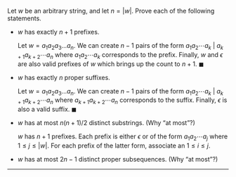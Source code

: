 Let $w$ be an arbitrary string, and let $n = |w|$. Prove each of the following statements.

- $w$ has exactly $n + 1$ prefixes.

  Let $w = a_1a_2a_3 \dots a_n$. We can create $n-1$ pairs of the form $a_1{a_2}\cdots a_k ~\vert~ a_{k + 1}a_{k + 2} \cdots {a_n}$ where $a_1{a_2}\cdots a_k$ corresponds to the prefix. Finally, $w$ and $\epsilon$ are also valid prefixes of $w$ which brings up the count to $n+1$. $\blacksquare$

- $w$ has exactly $n$ proper suffixes.

  Let $w = a_1a_2a_3 \dots a_n$. We can create $n-1$ pairs of the form $a_1{a_2}\cdots a_k ~\vert~ a_{k + 1}a_{k + 2} \cdots {a_n}$ where $a_{k + 1}a_{k + 2} \cdots {a_n}$ corresponds to the suffix. Finally, $\epsilon$ is also a valid suffix. $\blacksquare$

- $w$ has at most $n(n + 1)/2$ distinct substrings. (Why “at most”?)

  $w$ has $n + 1$ prefixes. Each prefix is either $\epsilon$ or of the form $a_1a_2\cdots a_j$ where $1 \leq j \leq |w|$. For each prefix of the latter form, associate an $1 \leq i \leq j$.

- $w$ has at most $2n − 1$ distinct proper subsequences. (Why “at most”?)

---
